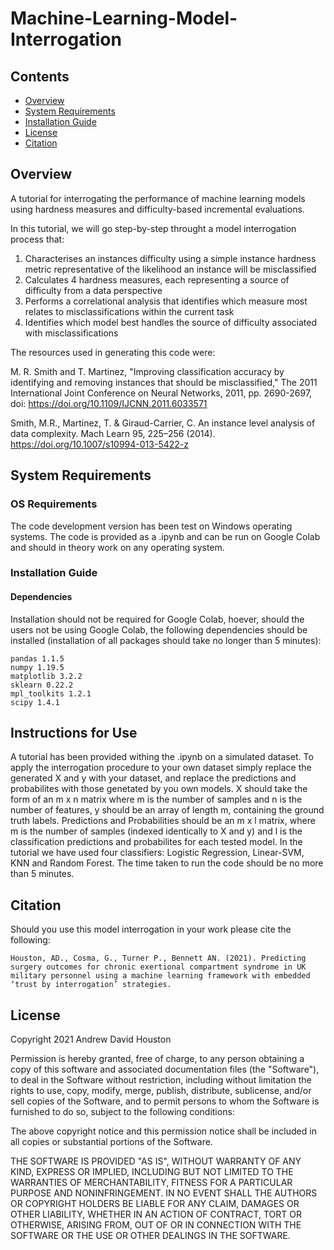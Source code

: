 # Machine-Learning-Model-Interrogation


## Contents

- [Overview](#overview)
- [System Requirements](#system-requirements)
- [Installation Guide](#installation-guide)
- [License](#licencse)
- [Citation](#citation)


## Overview
A tutorial for interrogating the performance of machine learning models using hardness measures and difficulty-based incremental evaluations. 

In this tutorial, we will go step-by-step throught a model interrogation process that:

1.   Characterises an instances difficulty using a simple instance hardness metric representative of the likelihood an instance will be misclassified
2.   Calculates 4 hardness measures, each representing a source of difficulty from a data perspective
3.   Performs a correlational analysis that identifies which measure most relates to misclassifications within the current task
4.   Identifies which model best handles the source of difficulty associated with misclassifications 

The resources used in generating this code were:

M. R. Smith and T. Martinez, "Improving classification accuracy by identifying and removing instances that should be misclassified," The 2011 International Joint Conference on Neural Networks, 2011, pp. 2690-2697, doi: https://doi.org/10.1109/IJCNN.2011.6033571

Smith, M.R., Martinez, T. & Giraud-Carrier, C. An instance level analysis of data complexity. Mach Learn 95, 225–256 (2014). https://doi.org/10.1007/s10994-013-5422-z



## System Requirements

### OS Requirements
The code development version has been test on Windows operating systems. The code is provided as a .ipynb and can be run on Google Colab and should in theory work on any operating system.

### Installation Guide
#### Dependencies
Installation should not be required for Google Colab, hoever, should the users not be using Google Colab, the following dependencies should be installed (installation of all packages should take no longer than 5 minutes):

```
pandas 1.1.5
numpy 1.19.5
matplotlib 3.2.2
sklearn 0.22.2
mpl_toolkits 1.2.1
scipy 1.4.1
```
## Instructions for Use
A tutorial has been provided withing the .ipynb on a simulated dataset. To apply the interrogation procedure to your own dataset simply replace the generated X and y with your dataset, and replace the predictions and probabilites with those genetated by you own models. X should take the form of an m x n matrix where m is the number of samples and n is the number of features, y should be an array of length m, containing the ground truth labels. Predictions and Probabilities should be an m x l matrix, where m is the number of samples (indexed identically to X and y) and l is the classification predictions and probabilites for each tested model. In the tutorial we have used four classifiers: Logistic Regression, Linear-SVM, KNN and Random Forest. The time taken to run the code should be no more than 5 minutes.

## Citation
Should you use this model interrogation in your work please cite the following:

```
Houston, AD., Cosma, G., Turner P., Bennett AN. (2021). Predicting surgery outcomes for chronic exertional compartment syndrome in UK military personnel using a machine learning framework with embedded ‘trust by interrogation’ strategies.

```

## License
Copyright 2021 Andrew David Houston

Permission is hereby granted, free of charge, to any person obtaining a copy of this software and associated documentation files (the "Software"), to deal in the Software without restriction, including without limitation the rights to use, copy, modify, merge, publish, distribute, sublicense, and/or sell copies of the Software, and to permit persons to whom the Software is furnished to do so, subject to the following conditions:

The above copyright notice and this permission notice shall be included in all copies or substantial portions of the Software.

THE SOFTWARE IS PROVIDED "AS IS", WITHOUT WARRANTY OF ANY KIND, EXPRESS OR IMPLIED, INCLUDING BUT NOT LIMITED TO THE WARRANTIES OF MERCHANTABILITY, FITNESS FOR A PARTICULAR PURPOSE AND NONINFRINGEMENT. IN NO EVENT SHALL THE AUTHORS OR COPYRIGHT HOLDERS BE LIABLE FOR ANY CLAIM, DAMAGES OR OTHER LIABILITY, WHETHER IN AN ACTION OF CONTRACT, TORT OR OTHERWISE, ARISING FROM, OUT OF OR IN CONNECTION WITH THE SOFTWARE OR THE USE OR OTHER DEALINGS IN THE SOFTWARE.
